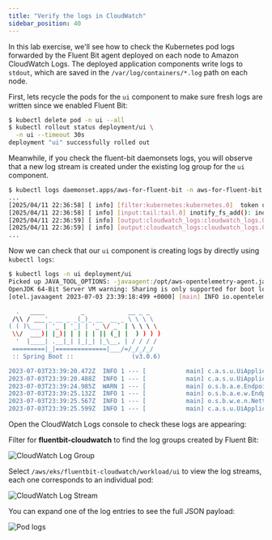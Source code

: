 ```yaml
---
title: "Verify the logs in CloudWatch"
sidebar_position: 40
---
```


In this lab exercise, we'll see how to check the Kubernetes pod logs forwarded by the Fluent Bit agent deployed on each node to Amazon CloudWatch Logs. The deployed application components write logs to `stdout`, which are saved in the `/var/log/containers/*.log` path on each node.

First, lets recycle the pods for the `ui` component to make sure fresh logs are written since we enabled Fluent Bit:

```bash
$ kubectl delete pod -n ui --all
$ kubectl rollout status deployment/ui \
  -n ui --timeout 30s
deployment "ui" successfully rolled out
```

Meanwhile, if you check the fluent-bit daemonsets logs, you will observe that a new log stream is created under the existing log group for the `ui` component.

```bash
$ kubectl logs daemonset.apps/aws-for-fluent-bit -n aws-for-fluent-bit
...
[2025/04/11 22:36:58] [ info] [filter:kubernetes:kubernetes.0]  token updated
[2025/04/11 22:36:58] [ info] [input:tail:tail.0] inotify_fs_add(): inode=31633333 watch_fd=14 name=/var/log/containers/ui-8564fc5cfb-59rlg_ui_ui-18c9b46d1e3395db11f7b6925ab05a275ad9cb0053d4cb1b1db06d2cf5d7fcc6.log
[2025/04/11 22:36:59] [ info] [output:cloudwatch_logs:cloudwatch_logs.0] Creating log stream ui-8564fc5cfb-59rlg.ui in log group /aws/eks/fluentbit-cloudwatch/workload/ui
[2025/04/11 22:36:59] [ info] [output:cloudwatch_logs:cloudwatch_logs.0] Created log stream ui-8564fc5cfb-59rlg.ui
...
```

Now we can check that our `ui` component is creating logs by directly using `kubectl logs`:

```bash
$ kubectl logs -n ui deployment/ui
Picked up JAVA_TOOL_OPTIONS: -javaagent:/opt/aws-opentelemetry-agent.jar
OpenJDK 64-Bit Server VM warning: Sharing is only supported for boot loader classes because bootstrap classpath has been appended
[otel.javaagent 2023-07-03 23:39:18:499 +0000] [main] INFO io.opentelemetry.javaagent.tooling.VersionLogger - opentelemetry-javaagent - version: 1.24.0-aws

  .   ____          _            __ _ _
 /\\ / ___'_ __ _ _(_)_ __  __ _ \ \ \ \
( ( )\___ | '_ | '_| | '_ \/ _` | \ \ \ \
 \\/  ___)| |_)| | | | | || (_| |  ) ) ) )
  '  |____| .__|_| |_|_| |_\__, | / / / /
 =========|_|==============|___/=/_/_/_/
 :: Spring Boot ::                (v3.0.6)

2023-07-03T23:39:20.472Z  INFO 1 --- [           main] c.a.s.u.UiApplication                    : Starting UiApplication v0.0.1-SNAPSHOT using Java 17.0.7 with PID 1 (/app/app.jar started by appuser in /app)
2023-07-03T23:39:20.488Z  INFO 1 --- [           main] c.a.s.u.UiApplication                    : No active profile set, falling back to 1 default profile: "default"
2023-07-03T23:39:24.985Z  WARN 1 --- [           main] o.s.b.a.e.EndpointId                     : Endpoint ID 'fail-cart' contains invalid characters, please migrate to a valid format.
2023-07-03T23:39:25.132Z  INFO 1 --- [           main] o.s.b.a.e.w.EndpointLinksResolver        : Exposing 15 endpoint(s) beneath base path '/actuator'
2023-07-03T23:39:25.567Z  INFO 1 --- [           main] o.s.b.w.e.n.NettyWebServer               : Netty started on port 8080
2023-07-03T23:39:25.599Z  INFO 1 --- [           main] c.a.s.u.UiApplication                    : Started UiApplication in 5.877 seconds (process running for 7.361)
```

Open the CloudWatch Logs console to check these logs are appearing:

<ConsoleButton url="https://console.aws.amazon.com/cloudwatch/home?#logsV2:log-groups" service="cloudwatch" label="Open CloudWatch console"/>

Filter for **fluentbit-cloudwatch** to find the log groups created by Fluent Bit:

![CloudWatch Log Group](./assets/log-group.webp)

Select `/aws/eks/fluentbit-cloudwatch/workload/ui` to view the log streams, each one corresponds to an individual pod:

![CloudWatch Log Stream](./assets/log-streams.webp)

You can expand one of the log entries to see the full JSON payload:

![Pod logs](./assets/logs.webp)
